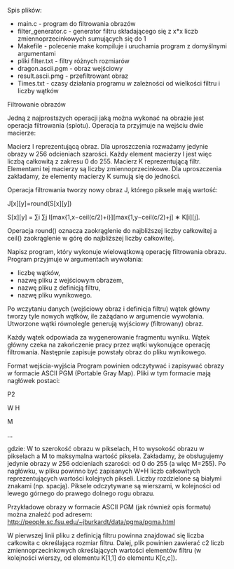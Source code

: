 Spis plików:
 - main.c - program do filtrowania obrazów
 - filter_generator.c - generator filtru składającego się z x*x liczb zmiennoprzecinkowych sumujących się do 1
 - Makefile - polecenie make kompiluje i uruchamia program z domyślnymi argumentami
 - pliki filter.txt - filtry różnych rozmiarów
 - dragon.ascii.pgm - obraz wejściowy
 - result.ascii.pmg - przefiltrowant obraz
 - Times.txt - czasy działania programu w zależności od wielkości filtru i liczby wątków

Filtrowanie obrazów 

Jedną z najprostszych operacji jaką można wykonać na obrazie jest operacja filtrowania (splotu). Operacja ta przyjmuje na wejściu dwie macierze:

Macierz I reprezentującą obraz. Dla uproszczenia rozważamy jedynie obrazy w 256 odcieniach szarości. Każdy element macierzy I jest więc liczbą całkowitą z zakresu 0 do 255.
Macierz K reprezentującą filtr. Elementami tej macierzy są liczby zmiennoprzecinkowe. Dla uproszczenia zakładamy, że elementy macierzy K sumują się do jedności.


Operacja filtrowania tworzy nowy obraz J, którego piksele mają wartość:

J[x][y]=round(S[x][y])

S[x][y] = ∑i ∑j I[max{1,x−ceil(c/2)+i}][max{1,y−ceil(c/2)+j] ∗ K[i][j].

Operacja  round()  oznacza zaokrąglenie do najbliższej liczby całkowitej a ceil() zaokrąglenie w górę do najbliższej liczby całkowitej.

Napisz program, który wykonuje wielowątkową operację filtrowania obrazu. Program przyjmuje w argumentach wywołania:
 - liczbę wątków,
 - nazwę pliku z wejściowym obrazem,
 - nazwę pliku z definicją filtru,
 - nazwę pliku wynikowego.
 
Po wczytaniu danych (wejściowy obraz i definicja filtru) wątek główny tworzy tyle nowych wątków, ile zażądano w argumencie wywołania. Utworzone wątki równolegle generują wyjściowy (filtrowany) obraz. 

Każdy wątek odpowiada za wygenerowanie fragmentu wyniku. 
Wątek główny czeka na zakończenie pracy przez wątki wykonujące operację filtrowania. 
Następnie zapisuje powstały obraz do pliku wynikowego.

Format wejścia-wyjścia
Program powinien odczytywać i zapisywać obrazy w formacie ASCII PGM (Portable Gray Map). Pliki w tym formacie mają nagłówek postaci:

P2

W H

M

...


gdzie: W to szerokość obrazu w pikselach, H to wysokość obrazu w pikselach a M to maksymalna wartość piksela. Zakładamy, że obsługujemy jedynie obrazy w 256 odcieniach szarości: od 0 do 255 (a więc M=255). Po nagłówku, w pliku powinno być zapisanych W*H liczb całkowitych reprezentujących wartości kolejnych pikseli. Liczby rozdzielone są białymi znakami (np. spacją). Piksele odczytywane są wierszami, w kolejności od lewego górnego do prawego dolnego rogu obrazu.

Przykładowe obrazy w formacie ASCII PGM (jak również opis formatu) można znaleźć pod adresem: http://people.sc.fsu.edu/~jburkardt/data/pgma/pgma.html

W pierwszej linii pliku z definicją filtru powinna znajdować się liczba całkowita c określająca rozmiar filtru. Dalej, plik powinien zawierać c2 liczb zmiennoprzecinkowych określających wartości elementów filtru (w kolejności wierszy, od elementu K[1,1] do elementu K[c,c]).
